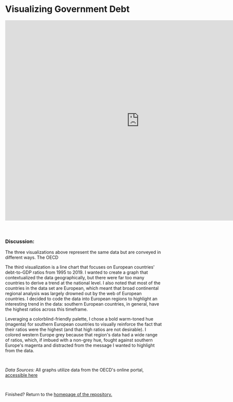  # Visualizing Government Debt 


<iframe src="https://data.oecd.org/chart/6O87" width="860" height="645" style="border: 0" mozallowfullscreen="true" webkitallowfullscreen="true" allowfullscreen="true"><a href="https://data.oecd.org/chart/6O87" target="_blank">OECD Chart: General government debt, Total, % of GDP, Annual, 2019</a></iframe>

<br/>

<div class="flourish-embed flourish-chart" data-src="visualisation/11132696"><script src="https://public.flourish.studio/resources/embed.js"></script></div>

<br/>


<div class="flourish-embed flourish-scatter" data-src="visualisation/11140377"><script src="https://public.flourish.studio/resources/embed.js"></script></div>

<br/>

### Discussion: 

The three visualizations above represent the same data but are conveyed in different ways. The OECD 

The third visualization is a line chart that focuses on European countries' debt-to-GDP ratios from 1995 to 2019. I wanted to create a graph that contextualized the data geographically, but there were far too many countries to derive a trend at the national level. I also noted that most of the countries in the data set are European, which meant that broad continental regional analysis was largely drowned out by the web of European countries. I decided to code the data into European regions to highlight an interesting trend in the data: southern European countries, in general, have the highest ratios across this timeframe. 

Leveraging a colorblind-friendly palette, I chose a bold warm-toned hue (magenta) for southern European countries to visually reinforce the fact that their ratios were the highest (and that high ratios are not desirable). I colored western Europe grey because that region's data had a wide range of ratios, which, if imbued with a non-grey hue, fought against southern Europe's magenta and distracted from the message I wanted to highlight from the data. 

<br/>

*Data Sources:*
All graphs utilize data from the OECD's online portal, [accessible here](https://data.oecd.org/gga/general-government-debt.htm)

<br/>

Finished? Return to the [homepage of the repository.](README.md)
